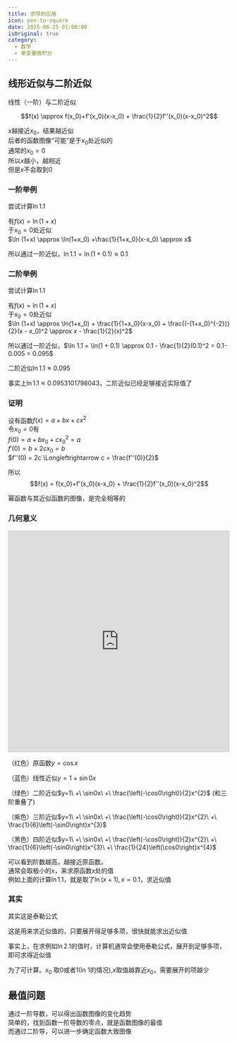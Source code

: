 ```yaml
---
title: 求导的应用
icon: pen-to-square
date: 2025-06-25 01:00:00
isOriginal: true
category:
  - 数学
  - 单变量微积分
---
```


<!-- more -->

## 线形近似与二阶近似

线性（一阶）与二阶近似

$$f(x) \approx f(x_0)+f'(x_0)(x-x_0) + \frac{1}{2}f''(x_0)(x-x_0)^2$$

$x$越接近$x_0$，结果越近似  
后者的函数图像“可能”是于$x_0$处近似的  
通常的$x_0 = 0$  
所以$x$越小，越相近  
但是$x$不会取到0



### 一阶举例
尝试计算$\ln 1.1$

有$f(x) = \ln (1+x)$  
于$x_0 = 0$处近似  
$\ln (1+x) \approx \ln(1+x_0) +\frac{1}{1+x_0}(x-x_0) \approx x$  

所以通过一阶近似，$\ln 1.1 = \ln(1 + 0.1) \approx 0.1$

### 二阶举例

尝试计算$\ln 1.1$

有$f(x) = \ln (1+x)$  
于$x_0 = 0$处近似  
$\ln (1+x) \approx \ln(1+x_0) + \frac{1}{1+x_0}(x-x_0) + \frac{(-(1+x_0)^{-2})}{2}(x - x_0)^2 \approx x - \frac{1}{2}(x)^2$  

所以通过一阶近似，$\ln 1.1 = \ln(1 + 0.1) \approx 0.1 - \frac{1}{2}(0.1)^2 = 0.1- 0.005 = 0.095$

二阶近似$\ln 1.1 \approx 0.095$

事实上$\ln 1.1 \approx 0.0953101798043$，二阶近似已经足够接近实际值了

### 证明

设有函数$f(x) = a + bx + cx^2$  
令$x_0 = 0$有  
$f(0) = a + bx_0 + cx_0^2 = a$  
$f'(0) = b + 2cx_0 = b$  
$f''(0) = 2c \Longleftrightarrow c = \frac{f''(0)}{2}$  

所以  
$$f(x) = f(x_0)+f'(x_0)(x-x_0) + \frac{1}{2}f''(x_0)(x-x_0)^2$$

幂函数与其近似函数的图像，是完全相等的

### 几何意义

<iframe src="https://www.desmos.com/calculator/ucwqpb2e7a?embed" width="500" height="500" style="border: 1px solid #ccc" frameborder=0></iframe>

（红色）原函数$y = \cos x$

（蓝色）线性近似$y=1\ +\ \sin0x$

（绿色）二阶近似$y=1\ +\ \sin0x\ +\ \frac{\left(-\cos0\right)}{2}x^{2}$ (和三阶重叠了)

（紫色）三阶近似$y=1\ +\ \sin0x\ +\ \frac{\left(-\cos0\right)}{2}x^{2}\ +\ \frac{1}{6}\left(-\sin0\right)x^{3}$

（黑色）四阶近似$y=1\ +\ \sin0x\ +\ \frac{\left(-\cos0\right)}{2}x^{2}\ +\ \frac{1}{6}\left(-\sin0\right)x^{3}\ +\ \frac{1}{24}\left(\cos0\right)x^{4}$

可以看到阶数越高，越接近原函数。  
通常会取极小的x，来求原函数x处的值  
例如上面的计算$\ln 1.1$，就是取了$\ln(x+1),x = 0.1$，求近似值  


### 其实

其实这是泰勒公式

这是用来求近似值的，只要展开得足够多项，很快就能求出近似值

事实上，在求例如$\ln 2.1$的值时，计算机通常会使用泰勒公式，展开到足够多项，即可求得近似值

为了可计算。$x_0$ 取0或者1(ln 1的情况),$x$取值越靠近$x_0$，需要展开的项越少

## 最值问题

通过一阶导数，可以得出函数图像的变化趋势  
简单的，找到函数一阶导数的零点，就是函数图像的最值  
而通过二阶导，可以进一步确定函数大致图像